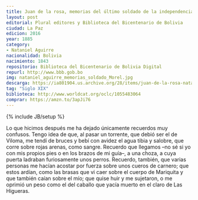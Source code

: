 ```yaml
---
title: Juan de la rosa, memorias del último soldado de la independencia
layout: post
editorial: Plural editores y Biblioteca del Bicentenario de Bolivia
ciudad: La Paz
edicion: 2016
year: 1885
category:
- Nataniel Aguirre
nacionalidad: Bolivia
nacimiento: 1843
repositorio: Biblioteca del Bicentenario de Bolivia Digital
repurl: http://www.bbb.gob.bo
img: nataniel_aguirre_memorias_soldado_Morel.jpg
descarga: https://ia801904.us.archive.org/28/items/juan-de-la-rosa-nataniel-aguirre/Juan%20de%20la%20Rosa%20-%20Nataniel%20Aguirre.pdf
tag: "Siglo XIX"
biblioteca: http://www.worldcat.org/oclc/1055483064
comprar: https://amzn.to/3apJi76
---
```

{% include JB/setup %}

Lo que hicimos después me ha dejado únicamente recuerdos muy confusos. Tengo idea de que, al pasar un torrente, que debió ser el de Viloma, me tendí de bruces y bebí con avidez el agua tibia y  salobre,  que  corre  sobre  rojas  arenas,  como  sangre.  Recuerdo  que llegamos –no sé si yo con mis propios pies o en los brazos de mi guía–, a una choza, a cuya puerta ladraban furiosamente unos perros. Recuerdo, también, que varias personas me hacían acostar por fuerza sobre unos cueros de carnero; que estos ardían, como las brasas que vi caer sobre el cuerpo de Mariquita y que también caían sobre el mío; que quise huir y me sujetaron, o me oprimió un peso como el del caballo que yacía muerto en el claro de Las Higueras.

